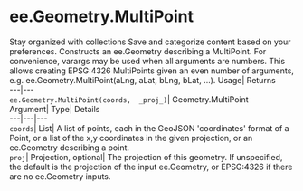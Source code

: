  
#  ee.Geometry.MultiPoint 
Stay organized with collections  Save and categorize content based on your preferences. 
Constructs an ee.Geometry describing a MultiPoint. 
For convenience, varargs may be used when all arguments are numbers. This allows creating EPSG:4326 MultiPoints given an even number of arguments, e.g. ee.Geometry.MultiPoint(aLng, aLat, bLng, bLat, ...).
Usage| Returns  
---|---  
`ee.Geometry.MultiPoint(coords,  _proj_)`| Geometry.MultiPoint  
Argument| Type| Details  
---|---|---  
`coords`| List| A list of points, each in the GeoJSON 'coordinates' format of a Point, or a list of the x,y coordinates in the given projection, or an ee.Geometry describing a point.  
`proj`| Projection, optional| The projection of this geometry. If unspecified, the default is the projection of the input ee.Geometry, or EPSG:4326 if there are no ee.Geometry inputs.  
